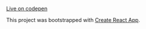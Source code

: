 [Live on codepen](https://codepen.io/maciejziemichod/full/YzyJmeG)

This project was bootstrapped with [Create React App](https://github.com/facebook/create-react-app).

